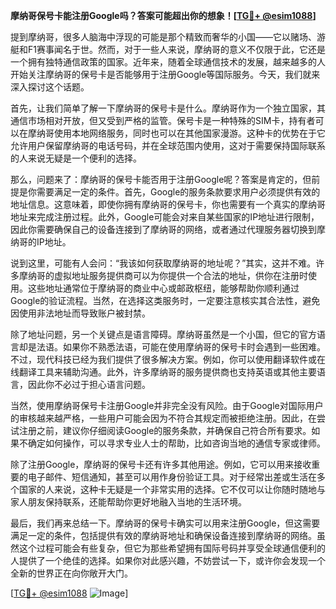 **摩纳哥保号卡能注册Google吗？答案可能超出你的想象！[[TG💪+ @esim1088](https://t.me/s/esim1088)]**

提到摩纳哥，很多人脑海中浮现的可能是那个精致而奢华的小国——它以赌场、游艇和F1赛事闻名于世。然而，对于一些人来说，摩纳哥的意义不仅限于此，它还是一个拥有独特通信政策的国家。近年来，随着全球通信技术的发展，越来越多的人开始关注摩纳哥的保号卡是否能够用于注册Google等国际服务。今天，我们就来深入探讨这个话题。

首先，让我们简单了解一下摩纳哥的保号卡是什么。摩纳哥作为一个独立国家，其通信市场相对开放，但又受到严格的监管。保号卡是一种特殊的SIM卡，持有者可以在摩纳哥使用本地网络服务，同时也可以在其他国家漫游。这种卡的优势在于它允许用户保留摩纳哥的电话号码，并在全球范围内使用，这对于需要保持国际联系的人来说无疑是一个便利的选择。

那么，问题来了：摩纳哥的保号卡能否用于注册Google呢？答案是肯定的，但前提是你需要满足一定的条件。首先，Google的服务条款要求用户必须提供有效的地址信息。这意味着，即使你拥有摩纳哥的保号卡，你也需要有一个真实的摩纳哥地址来完成注册过程。此外，Google可能会对来自某些国家的IP地址进行限制，因此你需要确保自己的设备连接到了摩纳哥的网络，或者通过代理服务器切换到摩纳哥的IP地址。

说到这里，可能有人会问：“我该如何获取摩纳哥的地址呢？”其实，这并不难。许多摩纳哥的虚拟地址服务提供商可以为你提供一个合法的地址，供你在注册时使用。这些地址通常位于摩纳哥的商业中心或邮政枢纽，能够帮助你顺利通过Google的验证流程。当然，在选择这类服务时，一定要注意核实其合法性，避免因使用非法地址而导致账户被封禁。

除了地址问题，另一个关键点是语言障碍。摩纳哥虽然是一个小国，但它的官方语言却是法语。如果你不熟悉法语，可能在使用摩纳哥的保号卡时会遇到一些困难。不过，现代科技已经为我们提供了很多解决方案。例如，你可以使用翻译软件或在线翻译工具来辅助沟通。此外，许多摩纳哥的服务提供商也支持英语或其他主要语言，因此你不必过于担心语言问题。

当然，使用摩纳哥保号卡注册Google并非完全没有风险。由于Google对国际用户的审核越来越严格，一些用户可能会因为不符合其规定而被拒绝注册。因此，在尝试注册之前，建议你仔细阅读Google的服务条款，并确保自己符合所有要求。如果不确定如何操作，可以寻求专业人士的帮助，比如咨询当地的通信专家或律师。

除了注册Google，摩纳哥的保号卡还有许多其他用途。例如，它可以用来接收重要的电子邮件、短信通知，甚至可以用作身份验证工具。对于经常出差或生活在多个国家的人来说，这种卡无疑是一个非常实用的选择。它不仅可以让你随时随地与家人朋友保持联系，还能帮助你更好地融入当地的生活环境。

最后，我们再来总结一下。摩纳哥的保号卡确实可以用来注册Google，但这需要满足一定的条件，包括提供有效的摩纳哥地址和确保设备连接到摩纳哥的网络。虽然这个过程可能会有些复杂，但它为那些希望拥有国际号码并享受全球通信便利的人提供了一个绝佳的选择。如果你对此感兴趣，不妨尝试一下，或许你会发现一个全新的世界正在向你敞开大门。

[[TG💪+ @esim1088](https://t.me/s/esim1088) ![Image](https://i.postimg.cc/4NQfJmqS/Snipaste-2025-05-13-00-14-12.png)]